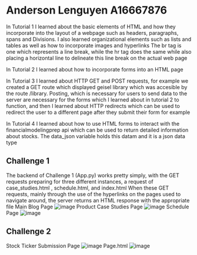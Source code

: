 # Anderson Lenguyen A16667876
In Tutorial 1 I learned about the basic elements of HTML and how they incorporate into the layout of a webpage such as headers, paragraphs, spans and Divisions. I also learned organizational elements such as lists and tables as well as how to incorporate images and hyperlinks
The br tag is one which represents a line break, while the hr tag does the same while also placing a horizontal line to delineate this line break on the actual web page

In Tutorial 2 I learned about how to incorporate forms into an HTML page

In Tutorial 3 I learned about HTTP GET and POST requests, for example we created a GET route which displayed geisel library which was accesible by the route /library. Posting, which is necessary for users to send data to the server are necessary for the forms which I learned about in tutorial 2 to function, and then I learned about HTTP redirects which can be used to redirect the user to a different page after they submit their form for example

In Tutorial 4 I learned about how to use HTML forms to interact with the financialmodelingprep api which can be used to return detailed information about stocks. The data_json variable holds this datam and it is a json data type

## Challenge 1
The backend of Challenge 1 (App.py) works pretty simply, with the GET requests preparing for three different instances, a request of case_studies.html , schedule.html, and index.html When these GET requests, mainly through the use of the hyperlinks on the pages used to navigate around, the server returns an HTML response with the appropriate file
Main Blog Page
![image](https://user-images.githubusercontent.com/122861868/214775725-618abfea-c7d5-4668-913e-244b458ddc37.png)
Product Case Studies Page
![image](https://user-images.githubusercontent.com/122861868/214776042-6a8a410f-2d92-4ba3-b401-0d54cdbb08e4.png)
Schedule Page
![image](https://user-images.githubusercontent.com/122861868/214776191-bab1db1f-385e-4e02-9b55-251ef1651f9b.png)

## Challenge 2

Stock Ticker Submission Page
![image](https://user-images.githubusercontent.com/122861868/214780191-cfa48267-d912-4a6c-8b0e-526c0a24c733.png)
Page.html
![image](https://user-images.githubusercontent.com/122861868/214780410-f9e9b65d-f09f-4a7e-8565-b05fdab8c75a.png)